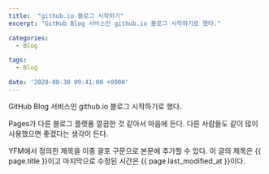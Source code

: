 ```yaml
---
title:  "github.io 블로그 시작하기" 
excerpt: "GitHub Blog 서비스인 github.io 블로그 시작하기로 했다." 

categories: 
  - Blog 

tags: 
  - Blog 

date: '2020-08-30 09:41:00 +0900'
---
```


GitHub Blog 서비스인 github.io 블로그 시작하기로 했다. 

Pages가 다른 블로그 플랫폼 깔끔한 것 같아서 마음에 든다. 
다른 사람들도 같이 많이 사용했으면 좋겠다는 생각이 든다. 

YFM에서 정의한 제목을 이중 괄호 구문으로 본문에 추가할 수 있다. 
이 글의 제목은 {{ page.title }}이고 마지막으로 수정된 시간은 {{ page.last_modified_at }}이다.